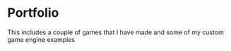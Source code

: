 # Portfolio
This includes a couple of games that I have made and some of my custom game engine examples
